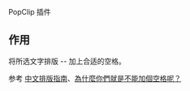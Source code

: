 PopClip 插件

## 作用

将所选文字排版 -- 加上合适的空格。

参考 [ 中文排版指南](https://github.com/sparanoid/chinese-copywriting-guidelines)、[為什麼你們就是不能加個空格呢？](https://github.com/vinta/pangu.js)

